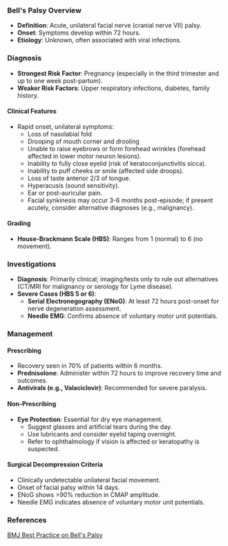 ### Bell's Palsy Overview
- **Definition**: Acute, unilateral facial nerve (cranial nerve VII) palsy.
- **Onset**: Symptoms develop within 72 hours.
- **Etiology**: Unknown, often associated with viral infections.

### Diagnosis
- **Strongest Risk Factor**: Pregnancy (especially in the third trimester and up to one week post-partum).
- **Weaker Risk Factors**: Upper respiratory infections, diabetes, family history.

#### Clinical Features
- Rapid onset, unilateral symptoms:
  - Loss of nasolabial fold
  - Drooping of mouth corner and drooling
  - Unable to raise eyebrows or form forehead wrinkles (forehead affected in lower motor neuron lesions).
  - Inability to fully close eyelid (risk of keratoconjunctivitis sicca).
  - Inability to puff cheeks or smile (affected side droops).
  - Loss of taste anterior 2/3 of tongue.
  - Hyperacusis (sound sensitivity).
  - Ear or post-auricular pain.
  - Facial synkinesis may occur 3-6 months post-episode; if present acutely, consider alternative diagnoses (e.g., malignancy).

#### Grading
- **House-Brackmann Scale (HBS)**: Ranges from 1 (normal) to 6 (no movement).

### Investigations
- **Diagnosis**: Primarily clinical; imaging/tests only to rule out alternatives (CT/MRI for malignancy or serology for Lyme disease).
- **Severe Cases (HBS 5 or 6)**:
  - **Serial Electronegography (ENoG)**: At least 72 hours post-onset for nerve degeneration assessment.
  - **Needle EMG**: Confirms absence of voluntary motor unit potentials.

### Management

#### Prescribing
- Recovery seen in 70% of patients within 6 months.
- **Prednisolone**: Administer within 72 hours to improve recovery time and outcomes.
- **Antivirals (e.g., Valaciclovir)**: Recommended for severe paralysis.

#### Non-Prescribing
- **Eye Protection**: Essential for dry eye management.
  - Suggest glasses and artificial tears during the day.
  - Use lubricants and consider eyelid taping overnight.
  - Refer to ophthalmology if vision is affected or keratopathy is suspected.

#### Surgical Decompression Criteria
- Clinically undetectable unilateral facial movement.
- Onset of facial palsy within 14 days.
- ENoG shows >90% reduction in CMAP amplitude.
- Needle EMG indicates absence of voluntary motor unit potentials.

### References
[BMJ Best Practice on Bell's Palsy](https://bestpractice.bmj.com/topics/en-gb/118/pdf/118.pdf)